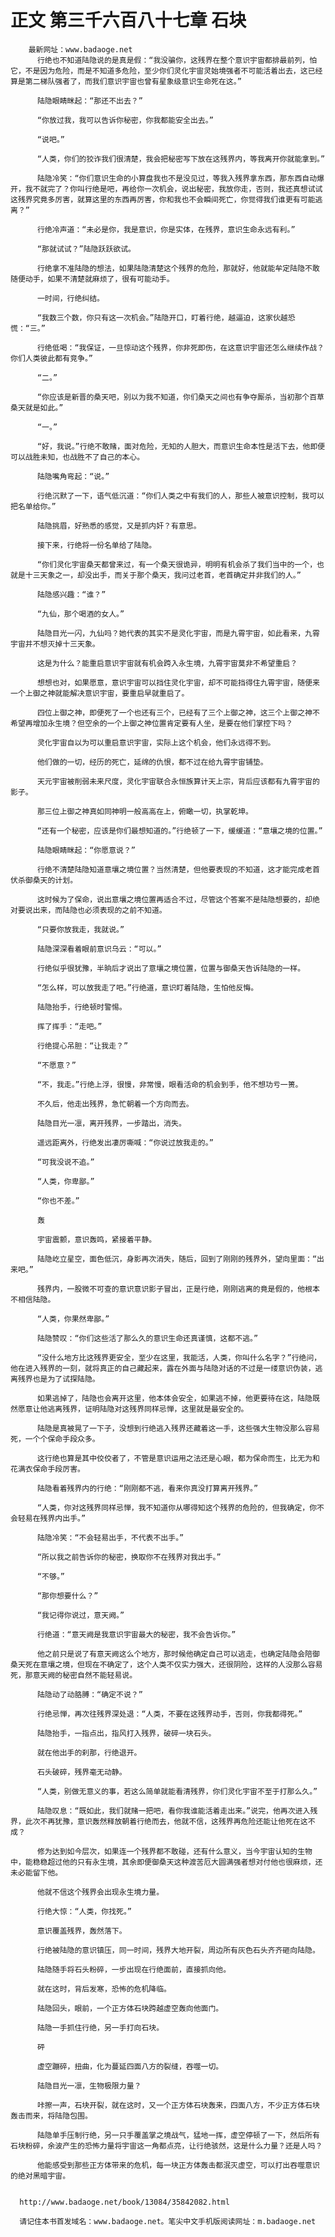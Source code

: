 # 正文 第三千六百八十七章 石块
        最新网址：www.badaoge.net
          行绝也不知道陆隐说的是真是假：“我没骗你，这残界在整个意识宇宙都排最前列，怕它，不是因为危险，而是不知道多危险，至少你们灵化宇宙灵始境强者不可能活着出去，这已经算是第二梯队强者了，而我们意识宇宙也曾有星象级意识生命死在这。”
      
          陆隐眼睛眯起：“那还不出去？”
      
          “你放过我，我可以告诉你秘密，你我都能安全出去。”
      
          “说吧。”
      
          “人类，你们的狡诈我们很清楚，我会把秘密写下放在这残界内，等我离开你就能拿到。”
      
          陆隐冷笑：“你们意识生命的小算盘我也不是没见过，等我入残界拿东西，那东西自动爆开，我不就完了？你叫行绝是吧，再给你一次机会，说出秘密，我放你走，否则，我还真想试试这残界究竟多厉害，就算这里的东西再厉害，你和我也不会瞬间死亡，你觉得我们谁更有可能逃离？”
      
          行绝冷声道：“未必是你，我是意识，你是实体，在残界，意识生命永远有利。”
      
          “那就试试？”陆隐跃跃欲试。
      
          行绝拿不准陆隐的想法，如果陆隐清楚这个残界的危险，那就好，他就能牟定陆隐不敢随便动手，如果不清楚就麻烦了，很有可能动手。
      
          一时间，行绝纠结。
      
          “我数三个数，你只有这一次机会。”陆隐开口，盯着行绝，越逼迫，这家伙越恐慌：“三。”
      
          行绝低喝：“我保证，一旦惊动这个残界，你非死即伤，在这意识宇宙还怎么继续作战？你们人类彼此都有竞争。”
      
          “二。”
      
          “你应该是新晋的桑天吧，别以为我不知道，你们桑天之间也有争夺厮杀，当初那个百草桑天就是如此。”
      
          “一。”
      
          “好，我说。”行绝不敢赌，面对危险，无知的人胆大，而意识生命本性是活下去，他即便可以战胜未知，也战胜不了自己的本心。
      
          陆隐嘴角弯起：“说。”
      
          行绝沉默了一下，语气低沉道：“你们人类之中有我们的人，那些人被意识控制，我可以把名单给你。”
      
          陆隐挑眉，好熟悉的感觉，又是抓内奸？有意思。
      
          接下来，行绝将一份名单给了陆隐。
      
          “你们灵化宇宙桑天都曾来过，有一个桑天很诡异，明明有机会杀了我们当中的一个，也就是十三天象之一，却没出手，而关于那个桑天，我问过老首，老首确定并非我们的人。”
      
          陆隐感兴趣：“谁？”
      
          “九仙，那个喝酒的女人。”
      
          陆隐目光一闪，九仙吗？她代表的其实不是灵化宇宙，而是九霄宇宙，如此看来，九霄宇宙并不想灭掉十三天象。
      
          这是为什么？能重启意识宇宙就有机会跨入永生境，九霄宇宙莫非不希望重启？
      
          想想也对，如果愿意，意识宇宙可以挡住灵化宇宙，却不可能挡得住九霄宇宙，随便来一个上御之神就能解决意识宇宙，要重启早就重启了。
      
          四位上御之神，即便死了一个也还有三个，已经有了三个上御之神，这三个上御之神不希望再增加永生境？但空余的一个上御之神位置肯定要有人坐，是要在他们掌控下吗？
      
          灵化宇宙自以为可以重启意识宇宙，实际上这个机会，他们永远得不到。
      
          他们做的一切，经历的死亡，延绵的仇恨，都不过在给九霄宇宙铺垫。
      
          天元宇宙被削弱未来尺度，灵化宇宙联合永恒族算计天上宗，背后应该都有九霄宇宙的影子。
      
          那三位上御之神真如同神明一般高高在上，俯瞰一切，执掌乾坤。
      
          “还有一个秘密，应该是你们最想知道的。”行绝顿了一下，缓缓道：“意壤之境的位置。”
      
          陆隐眼睛眯起：“你愿意说？”
      
          行绝不清楚陆隐知道意壤之境位置？当然清楚，但他要表现的不知道，这才能完成老首伏杀御桑天的计划。
      
          这时候为了保命，说出意壤之境位置再适合不过，尽管这个答案不是陆隐想要的，却绝对要说出来，而陆隐也必须表现的之前不知道。
      
          “只要你放我走，我就说。”
      
          陆隐深深看着眼前意识乌云：“可以。”
      
          行绝似乎很犹豫，半晌后才说出了意壤之境位置，位置与御桑天告诉陆隐的一样。
      
          “怎么样，可以放我走了吧。”行绝道，意识盯着陆隐，生怕他反悔。
      
          陆隐抬手，行绝顿时警惕。
      
          挥了挥手：“走吧。”
      
          行绝提心吊胆：“让我走？”
      
          “不愿意？”
      
          “不，我走。”行绝上浮，很慢，非常慢，眼看活命的机会到手，他不想功亏一篑。
      
          不久后，他走出残界，急忙朝着一个方向而去。
      
          陆隐目光一凛，离开残界，一步踏出，消失。
      
          遥远距离外，行绝发出凄厉嘶喊：“你说过放我走的。”
      
          “可我没说不追。”
      
          “人类，你卑鄙。”
      
          “你也不差。”
      
          轰
      
          宇宙震颤，意识轰鸣，紧接着平静。
      
          陆隐屹立星空，面色低沉，身影再次消失，随后，回到了刚刚的残界外，望向里面：“出来吧。”
      
          残界内，一股微不可查的意识意识影子冒出，正是行绝，刚刚逃离的竟是假的，他根本不相信陆隐。
      
          “人类，你果然卑鄙。”
      
          陆隐赞叹：“你们这些活了那么久的意识生命还真谨慎，这都不逃。”
      
          “没什么地方比这残界更安全，至少在这里，我能活，人类，你叫什么名字？”行绝问，他在进入残界的一刻，就将真正的自己藏起来，露在外面与陆隐对话的不过是一缕意识伪装，逃离残界也是为了试探陆隐。
      
          如果逃掉了，陆隐也会离开这里，他本体会安全，如果逃不掉，他更要待在这，陆隐既然愿意让他逃离残界，证明陆隐对这残界同样忌惮，这里就是最安全的。
      
          陆隐是真被晃了一下子，没想到行绝逃入残界还藏着这一手，这些强大生物没那么容易死，一个个保命手段众多。
      
          这行绝也算是其中佼佼者了，不管是意识运用之法还是心眼，都为保命而生，比无为和花满衣保命手段厉害。
      
          陆隐看着残界内的行绝：“刚刚都不逃，看来你真没打算离开残界。”
      
          “人类，你对这残界同样忌惮，我不知道你从哪得知这个残界的危险的，但我确定，你不会轻易在残界内出手。”
      
          陆隐冷笑：“不会轻易出手，不代表不出手。”
      
          “所以我之前告诉你的秘密，换取你不在残界对我出手。”
      
          “不够。”
      
          “那你想要什么？”
      
          “我记得你说过，意天阙。”
      
          行绝道：“意天阙是我意识宇宙最大的秘密，我不会告诉你。”
      
          他之前只是说了有意天阙这么个地方，那时候他确定自己可以逃走，也确定陆隐会陪御桑天死在意壤之境，但现在不确定了，这个人类不仅实力强大，还很阴险，这样的人没那么容易死，那意天阙的秘密自然不能轻易说。
      
          陆隐动了动胳膊：“确定不说？”
      
          行绝忌惮，再次往残界深处退：“人类，不要在这残界动手，否则，你我都得死。”
      
          陆隐抬手，一指点出，指风打入残界，破碎一块石头。
      
          就在他出手的刹那，行绝退开。
      
          石头破碎，残界毫无动静。
      
          “人类，别做无意义的事，若这么简单就能看清残界，你们灵化宇宙不至于打那么久。”
      
          陆隐叹息：“既如此，我们就赌一把吧，看你我谁能活着走出来。”说完，他再次进入残界，此次不再犹豫，意识轰然释放朝着行绝而去，他就不信，这残界再危险还能让他死在这不成？
      
          修为达到如今层次，如果连一个残界都不敢碰，还有什么意义，当今宇宙认知的生物中，能稳稳超过他的只有永生境，其余即便御桑天这种渡苦厄大圆满强者想对付他也很麻烦，还未必能留下他。
      
          他就不信这个残界会出现永生境力量。
      
          行绝大惊：“人类，你找死。”
      
          意识覆盖残界，轰然落下。
      
          行绝被陆隐的意识镇压，同一时间，残界大地开裂，周边所有灰色石头齐齐砸向陆隐。
      
          陆隐随手将石头粉碎，一步出现在行绝面前，直接抓向他。
      
          就在这时，背后发寒，恐怖的危机降临。
      
          陆隐回头，眼前，一个正方体石块跨越虚空轰向他面门。
      
          陆隐一手抓住行绝，另一手打向石块。
      
          砰
      
          虚空蹦碎，扭曲，化为蔓延四面八方的裂缝，吞噬一切。
      
          陆隐目光一凛，生物极限力量？
      
          咔擦一声，石块开裂，就在这时，又一个正方体石块轰来，四面八方，不少正方体石块轰击而来，将陆隐包围。
      
          陆隐单手压制行绝，另一只手覆盖掌之境战气，猛地一挥，虚空停顿了一下，然后所有石块粉碎，余波产生的恐怖力量将宇宙这一角都点亮，让行绝骇然，这是什么力量？还是人吗？
      
          他能感受到那些正方体带来的危机，每一块正方体轰击都泯灭虚空，可以打出吞噬意识的绝对黑暗宇宙。
      
      
      http://www.badaoge.net/book/13084/35842082.html
      
      请记住本书首发域名：www.badaoge.net。笔尖中文手机版阅读网址：m.badaoge.net